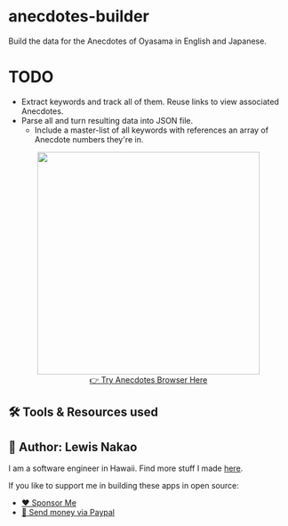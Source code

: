 # anecdotes-builder
Build the data for the Anecdotes of Oyasama in English and Japanese.

# TODO
* Extract keywords and track all of them. Reuse links to view associated Anecdotes.
* Parse all and turn resulting data into JSON file.
  * Include a master-list of all keywords with references an array of Anecdote numbers they're in.


<p align="center">
  <img src="https://lewdev.github.io/apps/anecdotes-browser/assets/main.png" width="400"/><br/>
  <a href="https://lewdev.github.io/apps/anecdotes-browser">👉 Try Anecdotes Browser Here</a><br/>
</p>


## 🛠️ Tools & Resources used

## 👤 Author: Lewis Nakao
I am a software engineer in Hawaii. Find more stuff I made [here](https://lewdev.github.io).

If you like to support me in building these apps in open source:

* [❤️ Sponsor Me](https://github.com/sponsors/lewdev)
* [💸 Send money via Paypal](https://paypal.me/lewisnakao)
